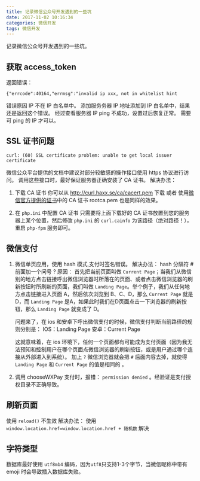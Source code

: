 ```yaml
---
title: 记录微信公众号开发遇到的一些坑
date: 2017-11-02 10:16:34
categories: 微信开发
tags: 微信开发
---
```


记录微信公众号开发遇到的一些坑。

<!-- more -->

## 获取 access_token

返回错误：
```
{"errcode":40164,"errmsg":"invalid ip xxx, not in whitelist hint
```
错误原因 IP 不在 IP 白名单中。
添加服务务器 IP 地址添加到 IP 白名单中，结果还是返回这个错误。
经过查看服务器 IP ping 不成功，设置过后恢复正常。
需要可 ping 的 IP 才可以。

## SSL 证书问题

```
curl: (60) SSL certificate problem: unable to get local issuer certificate
```
微信公众平台提供的文档中建议对部分较敏感的操作接口使用 https 协议进行访问。
调用这些接口时，最好保证服务器正确安装了 CA 证书。
解决办法：
1. 下载 CA 证书
   你可以从 <http://curl.haxx.se/ca/cacert.pem> 下载 或者 使用[微信官方提供的证书][wxca]中的 CA 证书 rootca.pem 也是同样的效果。

2. 在 `php.ini` 中配置 CA 证书
   只需要将上面下载好的 CA 证书放置到您的服务器上某个位置，然后修改 `php.ini` 的 `curl.cainfo` 为该路径（绝对路径！），重启 `php-fpm` 服务即可。

[wxca]: https://pay.weixin.qq.com/wiki/doc/api/app/app.php?chapter=9_1

## 微信支付

1. 微信单页应用，使用 hash 模式,支付时签名错误。
   解决办法：
	hash 分隔符 # 前面加一个问号 ?
   原因：
   首先把当前页面叫做 `Current Page`；当我们从微信别的地方点击链接呼出微信浏览器时所落在的页面、或者点击微信浏览器的刷新按钮时所刷新的页面，我们叫做 `Landing Page`。举个例子，我们从任何地方点击链接进入页面 A，然后依次浏览到 B、C、D，那么 `Current Page` 就是 D，而 `Landing Page` 是A，如果此时我们在D页面点击一下浏览器的刷新按钮，那么 `Landing Page` 就变成了 D。
	
   问题来了，在 ios 和安卓下呼出微信支付的时候，微信支付判断当前路径的规则分别是：
   IOS：Landing Page
   安卓：Current Page
	
   这就意味着，在 ios 环境下，任何一个页面都有可能成为支付页面（因为我无法预知和控制用户在哪个页面点微信浏览器的刷新按钮，或是用户通过哪个连接从外部进入到系统）。
   加上 `?` 微信浏览器就会把 `#` 后面内容去掉，就使得 `Landing Page` 和 `Current Page` 的值是相同的 。
2. 调用 chooseWXPay 支付时，报错： `permission denied` 。经验证是支付授权目录不正确导致。

## 刷新页面
使用 `reload()` 不生效
解决办法：
使用 `window.location.href=window.location.href + 随机数` 解决

## 字符类型
数据库最好使用 `utf8mb4` 编码，因为`utf8`只支持1-3个字节，当微信昵称中带有 emoji 时会导致插入数据库失败。